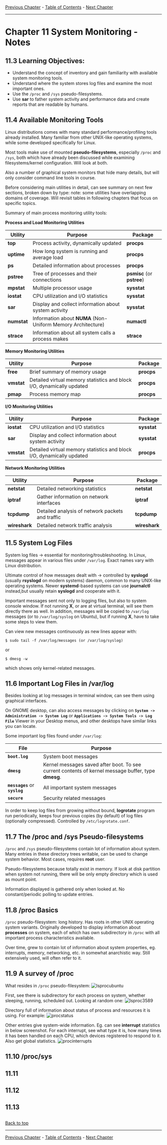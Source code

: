 [Previous Chapter](../Ch10-apt/notes_Ch10.md) - [Table of Contents](../README.md#table-of-contents) - [Next Chapter](../Ch12-processmonitoring/notes_Ch12.md)

---

# Chapter 11 System Monitoring - Notes

## 11.3 Learning Objectives:
- Understand the concept of inventory and gain familiarity with available system monitoring tools.
- Understand where the system stores log files and examine the most important ones.
- Use the `/proc` and `/sys` pseudo-filesystems.
- Use **sar** to father system activity and performance data and create reports that are readable by humans.


## 11.4 Available Monitoring Tools
Linux distributions comes with many standard performance/profiling tools already installed. Many familiar from other UNIX-like operating systems, while some developed specifically for Linux.

Most tools make use of mounted **pseudo-filesystems**, especially `/proc` and `/sys`, both which have already been discussed while examining filesystems/kernel configuration. Will look at both.

Also a number of graphical system monitors that hide many details, but will only consider command line tools in course.

Before considering main utilities in detail, can see summary on next few sections, broken down by type: note: some utilities have overlapping domains of coverage. Will revisit tables in following chapters that focus on specific topics.

Summary of main process monitoring utility tools:

**Process and Load Monitoring Utilities**

Utility | Purpose | Package
------- | ------- | -------
**top** | Process activity, dynamically updated | **procps**
**uptime** | How long system is running and average load | **procps**
**ps** | Detailed information about processes | **procps**
**pstree** | Tree of processes and their connections | **psmisc** (or **pstree**)
**mpstat** | Multiple processor usage | **sysstat**
**iostat** | CPU utilization and I/O statistics | **sysstat**
**sar** | Display and collect information about system activity | **sysstat**
**numstat** | Information about **NUMA** (Non-Uniform Memory Architecture) | **numactl**
**strace** | Information about all system calls a process makes | **strace**


**Memory Monitoring Utilities**

Utility | Purpose | Package
------- | ------- | -------
**free** | Brief summary of memory usage | **procps**
**vmstat** | Detailed virtual memory statistics and block I/O, dynamically updated | **procps**
**pmap** | Process memory map | **procps**


**I/O Monitoring Utilities**

Utility | Purpose | Package
------- | ------- | -------
**iostat** | CPU utilization and I/O statistics | **sysstat**
**sar** | Display and collect information about system activity | **sysstat**
**vmstat** | Detailed virtual memory statistics and block I/O, dynamically updated | **procps**


**Network Monitoring Utilities**

Utility | Purpose | Package
------- | ------- | -------
**netstat** | Detailed networking statistics | **netstat**
**iptraf** | Gather information on network interfaces | **iptraf**
**tcpdump** | Detailed analysis of network packets and traffic | **tcpdump**
**wireshark** | Detailed network traffic analysis | **wireshark**


## 11.5 System Log Files
System log files -> essential for monitoring/troubleshooting. In Linux, messages appear in various files under `/var/log`. Exact names vary with Linux distribution.

Ultimate control of how messages dealt with -> controlled by **syslogd** (usually **rsyslogd** on modern systems) daemon, common to many UNIX-like operating systems. Newer **systemd**-based systems can use **journalctl** instead,but usually retain **syslogd** and cooperate with it.

Important messages sent not only to logging files, but also to system console window. If not running **X**, or are at virtual terminal, will see them directly there as well. In addition, messages will be copied to `/var/log` messages (or to `/var/log/syslog` on Ubuntu), but if running **X**, have to take some steps to view them.

Can view new messages continuously as new lines appear with:
```shell
$ sudo tail -f /var/log/messages (or /var/log/syslog)
```
or
```shell
$ dmesg -w
```
which shows only kernel-related messages.


## 11.6 Important Log Files in /var/log
Besides looking at log messages in terminal window, can see them using graphical interfaces.

On GNOME desktop, can also access messages by clicking on **`System -> Administration -> System Log`** or **`Applications -> System Tools -> Log File`** Viewer in your Desktop menus, and other desktops have similar links you can locate.

Some important log files found under `/var/log`:

File | Purpose
---- | -------
**`boot.log`** | System boot messages
**`dmesg`** | Kernel messages saved after boot. To see current contents of kernel message buffer, type **dmesg**.
**`messages`** or **`syslog`** | All important system messages
**`secure`** | Security related messages

In order to keep log files from growing without bound, **logrotate** program run periodically, keeps four previous copies (by default) of log files (optionally compressed). Controlled by `/etc/logrotate.conf`.


## 11.7 The /proc and /sys Pseudo-filesystems
`/proc` and `/sys` pseudo-filesystems contain lot of information about system. Many entries in these directory trees writable, can be used to change system behavior. Most cases, requires **root** user.

Pseudo-filesystems because totally exist in memory. If look at disk partition when system not running, there will be only empty directory which is used as mount point.

Information displayed is gathered only when looked at. No constant/periodic polling to update entries.


## 11.8 /proc Basics
`/proc` pseudo-filesystem: long history. Has roots in other UNIX operating system variants. Originally developed to display information about **processes** on system, each of which has own subdirectory in `/proc` with all important process characteristics available.

Over time, grew to contain lot of information about system properties, eg. interrupts, memory, networking, etc. in somewhat anarchistic way. Still extensively used, will often refer to it.


## 11.9 A survey of /proc
What resides in `/proc` pseudo-filesystem:
![lsprocubuntu](/images/lsprocubuntu.png)

First, see there is subdirectory for each process on system, whether sleeping, running, scheduled out. Looking at random one:
![lsproc3589](/images/lsproc3589.png)

Directory full of information about status of process and resources it is using. For example:
![procstatus](/images/procstatus.png)

Other entries give system-wide information. Eg. can see **interrupt** statistics in below screenshot. For each interrupt, see what type it is, how many times it has been handled on each CPU, which devices registered to respond to it. Also get global statistics.
![procinterrupts](/images/procinterrupts.png)


## 11.10 /proc/sys
## 11.11
## 11.12
## 11.13

##

[Back to top](#)

---

[Previous Chapter](../Ch10-apt/notes_Ch10.md) - [Table of Contents](../README.md#table-of-contents) - [Next Chapter](../Ch12-processmonitoring/notes_Ch12.md)
